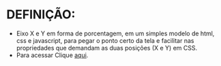 # DEFINIÇÃO:
- Eixo X e Y em forma de porcentagem, em um simples modelo de html, css e javascript, para pegar o ponto certo da tela e facilitar nas propriedades que demandam as duas posições (X e Y) em CSS. 
- Para acessar Clique [aqui](https://positionxey.netlify.app/).
